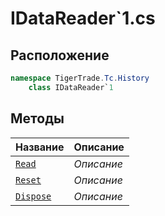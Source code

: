 
# IDataReader`1.cs
## Расположение
```csharp
namespace TigerTrade.Tc.History  
    class IDataReader`1
```

## Методы
| Название | Описание |
| --- | --- |
| [`Read`](./Методы/Read.md) | *Описание* |
| [`Reset`](./Методы/Reset.md) | *Описание* |
| [`Dispose`](./Методы/Dispose.md) | *Описание* |
